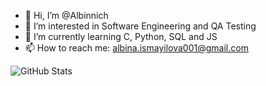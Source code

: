 - 👋 Hi, I’m @Albinnich
- 👀 I’m interested in Software Engineering and QA Testing
- 🌱 I’m currently learning C, Python, SQL and JS
- 📫 How to reach me: albina.ismayilova001@gmail.com

![GitHub Stats](https://github-readme-stats.vercel.app/api?username=Albinnich&theme=slateorange&show_icons=true&hide_border=true&count_private=true)

<!---
Albinnich/Albinnich is a ✨ special ✨ repository because its `README.md` (this file) appears on your GitHub profile.
You can click the Preview link to take a look at your changes.
--->
